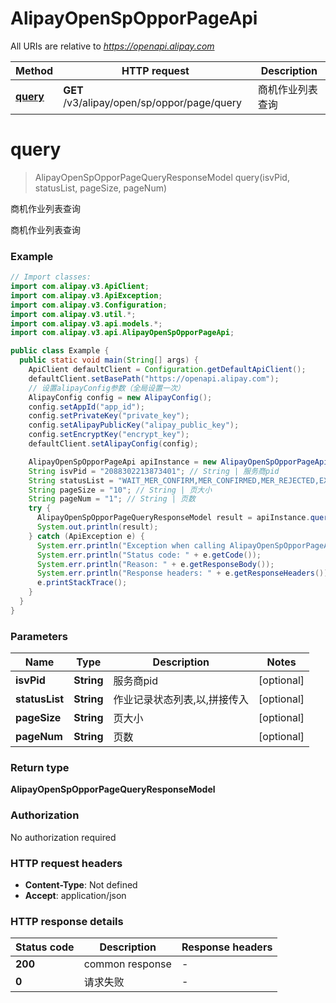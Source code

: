 # AlipayOpenSpOpporPageApi

All URIs are relative to *https://openapi.alipay.com*

| Method | HTTP request | Description |
|------------- | ------------- | -------------|
| [**query**](AlipayOpenSpOpporPageApi.md#query) | **GET** /v3/alipay/open/sp/oppor/page/query | 商机作业列表查询 |


<a name="query"></a>
# **query**
> AlipayOpenSpOpporPageQueryResponseModel query(isvPid, statusList, pageSize, pageNum)

商机作业列表查询

商机作业列表查询

### Example
```java
// Import classes:
import com.alipay.v3.ApiClient;
import com.alipay.v3.ApiException;
import com.alipay.v3.Configuration;
import com.alipay.v3.util.*;
import com.alipay.v3.api.models.*;
import com.alipay.v3.api.AlipayOpenSpOpporPageApi;

public class Example {
  public static void main(String[] args) {
    ApiClient defaultClient = Configuration.getDefaultApiClient();
    defaultClient.setBasePath("https://openapi.alipay.com");
    // 设置alipayConfig参数（全局设置一次）
    AlipayConfig config = new AlipayConfig();
    config.setAppId("app_id");
    config.setPrivateKey("private_key");
    config.setAlipayPublicKey("alipay_public_key");
    config.setEncryptKey("encrypt_key");
    defaultClient.setAlipayConfig(config);

    AlipayOpenSpOpporPageApi apiInstance = new AlipayOpenSpOpporPageApi(defaultClient);
    String isvPid = "2088302213873401"; // String | 服务商pid
    String statusList = "WAIT_MER_CONFIRM,MER_CONFIRMED,MER_REJECTED,EXPANDING,EXPANDED,EXPAND_FAILED"; // String | 作业记录状态列表,以,拼接传入
    String pageSize = "10"; // String | 页大小
    String pageNum = "1"; // String | 页数
    try {
      AlipayOpenSpOpporPageQueryResponseModel result = apiInstance.query(isvPid, statusList, pageSize, pageNum);
      System.out.println(result);
    } catch (ApiException e) {
      System.err.println("Exception when calling AlipayOpenSpOpporPageApi#query");
      System.err.println("Status code: " + e.getCode());
      System.err.println("Reason: " + e.getResponseBody());
      System.err.println("Response headers: " + e.getResponseHeaders());
      e.printStackTrace();
    }
  }
}
```

### Parameters

| Name | Type | Description  | Notes |
|------------- | ------------- | ------------- | -------------|
| **isvPid** | **String**| 服务商pid | [optional] |
| **statusList** | **String**| 作业记录状态列表,以,拼接传入 | [optional] |
| **pageSize** | **String**| 页大小 | [optional] |
| **pageNum** | **String**| 页数 | [optional] |

### Return type

**AlipayOpenSpOpporPageQueryResponseModel**

### Authorization

No authorization required

### HTTP request headers

 - **Content-Type**: Not defined
 - **Accept**: application/json

### HTTP response details
| Status code | Description | Response headers |
|-------------|-------------|------------------|
| **200** | common response |  -  |
| **0** | 请求失败 |  -  |

